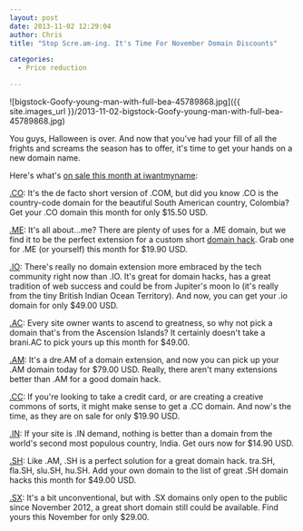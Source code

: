 ```yaml
---
layout: post
date: 2013-11-02 12:29:04
author: Chris
title: "Stop Scre.am-ing. It's Time For November Domain Discounts"

categories:
  - Price reduction

---
```


![bigstock-Goofy-young-man-with-full-bea-45789868.jpg]({{ site.images_url }}/2013-11-02-bigstock-Goofy-young-man-with-full-bea-45789868.jpg)

<!-- excerpt -->

You guys, Halloween is over. And now that you've had your fill of all the frights and screams the season has to offer, it's time to get your hands on a new domain name. 

Here's what's [on sale this month at iwantmyname](https://iwantmyname.com/domains/special-offer):

<!-- /excerpt -->

[.CO](https://iwantmyname.com/domains/co-colombian-domain-name-registration-for-colombia): It's the de facto short version of .COM, but did you know .CO is the country-code domain for the beautiful South American country, Colombia? Get your .CO domain this month for only $15.50 USD.

[.ME](https://iwantmyname.com/domains/me-montenegrean-domain-name-registration-for-montenegro): It's all about...me? There are plenty of uses for a .ME domain, but we find it to be the perfect extension for a custom short [domain hack](http://blog.iwantmyname.com/2013/10/what-is-a-domain-hack-and-how-can-i-make-one.html). Grab one for .ME (or yourself) this month for $19.90 USD.

[.IO](https://iwantmyname.com/domains/io-domain-name-registration-for-british-indian-ocean-territory): There's really no domain extension more embraced by the tech community right now than .IO. It's great for domain hacks, has a great tradition of web success and could be from Jupiter's moon Io (it's really from the tiny British Indian Ocean Territory). And now, you can get your .io domain for only $49.00 USD.

[.AC](https://iwantmyname.com/domains/ac-international-domain-name-registration-for-ascension-island): Every site owner wants to ascend to greatness, so why not pick a domain that's from the Ascension Islands? It certainly doesn't take a brani.AC to pick yours up this month for $49.00.

[.AM](https://iwantmyname.com/domains/am-armenian-domain-name-registration-for-armenia): It's a dre.AM of a domain extension, and now you can pick up your .AM domain today for $79.00 USD. Really, there aren't many extensions better than .AM for a good domain hack.

[.CC](https://iwantmyname.com/domains/cc-domain-name-registration-for-cocos-keeling-islands): If you're looking to take a credit card, or are creating a creative commons of sorts, it might make sense to get a .CC domain. And now's the time, as they are on sale for only $19.90 USD.

[.IN](https://iwantmyname.com/domains/in-indian-domain-name-registration-for-india): If your site is .IN demand, nothing is better than a domain from the world's second most populous country, India. Get ours now for $14.90 USD.

[.SH](https://iwantmyname.com/domains/sh-domain-name-registration-for-saint-helena): Like .AM, .SH is a perfect solution for a great domain hack. tra.SH, fla.SH, slu.SH, hu.SH. Add your own domain to the list of great .SH domain hacks this month for $49.00 USD.

[.SX](https://iwantmyname.com/domains/sx-st-maartener-domain-name-registration-for-sint-maarten): It's a bit unconventional, but with .SX domains only open to the public since November 2012, a great short domain still could be available. Find yours this November for only $29.00.
